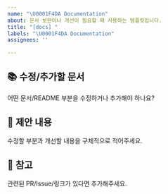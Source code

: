 ```yaml
---
name: "\U0001F4DA Documentation"
about: 문서 보완이나 개선이 필요할 때 사용하는 템플릿입니다.
title: "[docs] "
labels: "\U0001F4DA Documentation"
assignees: ''

---
```


## 📚 수정/추가할 문서
어떤 문서/README 부분을 수정하거나 추가해야 하나요?

## 📝 제안 내용
수정할 부분과 개선할 내용을 구체적으로 적어주세요.

## 🔗 참고
관련된 PR/Issue/링크가 있다면 추가해주세요.
